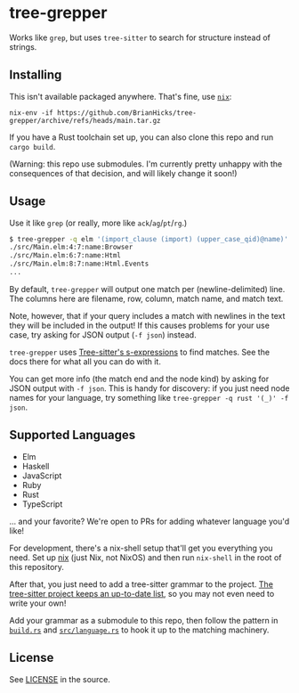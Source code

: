 # tree-grepper

Works like `grep`, but uses `tree-sitter` to search for structure instead of strings.

## Installing

This isn't available packaged anywhere.
That's fine, use [`nix`](https://nixos.org/download.html):

```
nix-env -if https://github.com/BrianHicks/tree-grepper/archive/refs/heads/main.tar.gz
```

If you have a Rust toolchain set up, you can also clone this repo and run `cargo build`.

(Warning: this repo use submodules.
I'm currently pretty unhappy with the consequences of that decision, and will likely change it soon!)

## Usage

Use it like `grep` (or really, more like `ack`/`ag`/`pt`/`rg`.)

```sh
$ tree-grepper -q elm '(import_clause (import) (upper_case_qid)@name)'
./src/Main.elm:4:7:name:Browser
./src/Main.elm:6:7:name:Html
./src/Main.elm:8:7:name:Html.Events
...
```

By default, `tree-grepper` will output one match per (newline-delimited) line.
The columns here are filename, row, column, match name, and match text.

Note, however, that if your query includes a match with newlines in the text they will be included in the output!
If this causes problems for your use case, try asking for JSON output (`-f json`) instead.

`tree-grepper` uses [Tree-sitter's s-expressions](https://tree-sitter.github.io/tree-sitter/using-parsers#pattern-matching-with-queries) to find matches.
See the docs there for what all you can do with it.

You can get more info (the match end and the node kind) by asking for JSON output with `-f json`.
This is handy for discovery: if you just need node names for your language, try something like `tree-grepper -q rust '(_)' -f json`.

## Supported Languages

- Elm
- Haskell
- JavaScript
- Ruby
- Rust
- TypeScript

... and your favorite?
We're open to PRs for adding whatever language you'd like!

For development, there's a nix-shell setup that'll get you everything you need.
Set up [nix](https://nixos.org/download.html) (just Nix, not NixOS) and then run `nix-shell` in the root of this repository.

After that, you just need to add a tree-sitter grammar to the project.
[The tree-sitter project keeps an up-to-date list](https://tree-sitter.github.io/tree-sitter/), so you may not even need to write your own!

Add your grammar as a submodule to this repo, then follow the pattern in [`build.rs`](./build.rs) and [`src/language.rs`](./src/language.rs) to hook it up to the matching machinery.

## License

See [LICENSE](./LICENSE) in the source.
